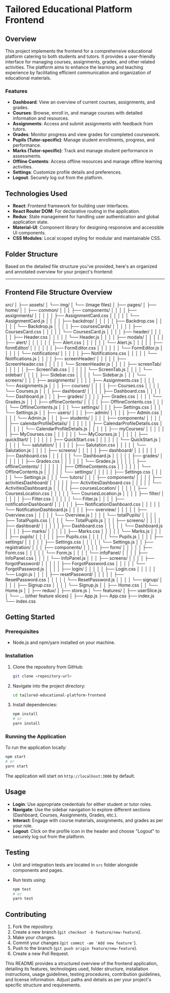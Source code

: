 # Tailored Educational Platform Frontend

## Overview

This project implements the frontend for a comprehensive educational platform catering to both students and tutors. It provides a user-friendly interface for managing courses, assignments, grades, and other related activities. The platform aims to enhance the learning and teaching experience by facilitating efficient communication and organization of educational materials.

### Features

- **Dashboard**: View an overview of current courses, assignments, and grades.
- **Courses**: Browse, enroll in, and manage courses with detailed information and resources.
- **Assignments**: Access and submit assignments with feedback from tutors.
- **Grades**: Monitor progress and view grades for completed coursework.
- **Pupils (Tutor-specific)**: Manage student enrollments, progress, and performance.
- **Marks (Tutor-specific)**: Track and manage student performance in assessments.
- **Offline Contents**: Access offline resources and manage offline learning activities.
- **Settings**: Customize profile details and preferences.
- **Logout**: Securely log out from the platform.

## Technologies Used

- **React**: Frontend framework for building user interfaces.
- **React Router DOM**: For declarative routing in the application.
- **Redux**: State management for handling user authentication and global application state.
- **Material-UI**: Component library for designing responsive and accessible UI components.
- **CSS Modules**: Local scoped styling for modular and maintainable CSS.

## Folder Structure

Based on the detailed file structure you've provided, here's an organized and annotated overview for your project's frontend:

---

## Frontend File Structure Overview

src/
│
├── assets/
│ └── img/
│ └── (image files)
│
├── pages/
│ ├── home/
│ │ ├── common/
│ │ │ ├── components/
│ │ │ │ ├── assignments/
│ │ │ │ │ ├── AssignmentCard.css
│ │ │ │ │ └── AssignmentCard.js
│ │ │ │ ├── backdrop/
│ │ │ │ │ ├── Backdrop.css
│ │ │ │ │ └── Backdrop.js
│ │ │ │ ├── coursesCards/
│ │ │ │ │ ├── CoursesCard.css
│ │ │ │ │ └── CoursesCard.js
│ │ │ │ ├── header/
│ │ │ │ │ ├── Header.css
│ │ │ │ │ └── Header.js
│ │ │ │ ├── modals/
│ │ │ │ │ ├── alert/
│ │ │ │ │ │ ├── Alert.css
│ │ │ │ │ │ └── Alert.js
│ │ │ │ │ ├── formEditor/
│ │ │ │ │ │ ├── FormEditor.css
│ │ │ │ │ │ └── FormEditor.js
│ │ │ │ │ └── notifications/
│ │ │ │ │ ├── Notifications.css
│ │ │ │ │ └── Notifications.js
│ │ │ │ ├── screenHeader/
│ │ │ │ │ ├── ScreenHeader.css
│ │ │ │ │ └── ScreenHeader.js
│ │ │ │ ├── screenTab/
│ │ │ │ │ ├── ScreenTab.css
│ │ │ │ │ └── ScreenTab.js
│ │ │ │ └── sidebar/
│ │ │ │ ├── Sidebar.css
│ │ │ │ └── Sidebar.js
│ │ │ └── screens/
│ │ │ ├── assignments/
│ │ │ │ ├── Assignments.css
│ │ │ │ └── Assignments.js
│ │ │ ├── courses/
│ │ │ │ ├── Courses.css
│ │ │ │ └── Courses.js
│ │ │ ├── dashboard/
│ │ │ │ ├── Dashboard.css
│ │ │ │ └── Dashboard.js
│ │ │ ├── grades/
│ │ │ │ ├── Grades.css
│ │ │ │ └── Grades.js
│ │ │ ├── offlineContents/
│ │ │ │ ├── OfflineContents.css
│ │ │ │ └── OfflineContents.js
│ │ │ └── settings/
│ │ │ ├── Settings.css
│ │ │ └── Settings.js
│ │ ├── users/
│ │ │ ├── admin/
│ │ │ │ ├── Admin.css
│ │ │ │ └── Admin.js
│ │ │ ├── students/
│ │ │ │ ├── components/
│ │ │ │ │ ├── calendarProfileDetails/
│ │ │ │ │ │ ├── CalendarProfileDetails.css
│ │ │ │ │ │ └── CalendarProfileDetails.js
│ │ │ │ │ ├── myCourses/
│ │ │ │ │ │ ├── MyCourses.css
│ │ │ │ │ │ └── MyCourses.js
│ │ │ │ │ ├── quickStart/
│ │ │ │ │ │ ├── QuickStart.css
│ │ │ │ │ │ └── QuickStart.js
│ │ │ │ │ └── salutation/
│ │ │ │ │ ├── Salutation.css
│ │ │ │ │ └── Salutation.js
│ │ │ │ ├── screens/
│ │ │ │ │ ├── dashboard/
│ │ │ │ │ │ ├── Dashboard.css
│ │ │ │ │ │ └── Dashboard.js
│ │ │ │ │ ├── grades/
│ │ │ │ │ │ ├── Grades.css
│ │ │ │ │ │ └── Grades.js
│ │ │ │ │ ├── offlineContents/
│ │ │ │ │ │ ├── OfflineContents.css
│ │ │ │ │ │ └── OfflineContents.js
│ │ │ │ │ └── settings/
│ │ │ │ │ ├── Settings.css
│ │ │ │ │ └── Settings.js
│ │ │ └── tutors/
│ │ │ ├── components/
│ │ │ │ ├── activitiesDashboard/
│ │ │ │ │ ├── ActivitiesDashboard.css
│ │ │ │ │ └── ActivitiesDashboard.js
│ │ │ │ ├── coursesLocation/
│ │ │ │ │ ├── CoursesLocation.css
│ │ │ │ │ └── CoursesLocation.js
│ │ │ │ ├── filter/
│ │ │ │ │ ├── Filter.css
│ │ │ │ │ └── Filter.js
│ │ │ │ ├── notificationDashboard/
│ │ │ │ │ ├── NotificationDashboard.css
│ │ │ │ │ └── NotificationDashboard.js
│ │ │ │ ├── overview/
│ │ │ │ │ ├── Overview.css
│ │ │ │ │ └── Overview.js
│ │ │ │ └── totalPupils/
│ │ │ │ ├── TotalPupils.css
│ │ │ │ └── TotalPupils.js
│ │ │ ├── screens/
│ │ │ │ ├── dashboard/
│ │ │ │ │ ├── Dashboard.css
│ │ │ │ │ └── Dashboard.js
│ │ │ │ ├── marks/
│ │ │ │ │ ├── Marks.css
│ │ │ │ │ └── Marks.js
│ │ │ │ ├── pupils/
│ │ │ │ │ ├── Pupils.css
│ │ │ │ │ └── Pupils.js
│ │ │ │ ├── settings/
│ │ │ │ │ ├── Settings.css
│ │ │ │ │ └── Settings.js
│ │ ├── registration/
│ │ │ ├── components/
│ │ │ │ ├── form/
│ │ │ │ │ ├── Form.css
│ │ │ │ │ └── Form.js
│ │ │ │ └── infoPanel/
│ │ │ │ ├── InfoPanel.css
│ │ │ │ └── InfoPanel.js
│ │ │ ├── screens/
│ │ │ │ ├── forgotPassword/
│ │ │ │ │ ├── ForgotPassword.css
│ │ │ │ │ └── ForgotPassword.js
│ │ │ │ ├── login/
│ │ │ │ │ ├── Login.css
│ │ │ │ │ └── Login.js
│ │ │ │ ├── resetPassword/
│ │ │ │ │ ├── ResetPassword.css
│ │ │ │ │ └── ResetPassword.js
│ │ │ │ └── signup/
│ │ │ │ ├── Signup.css
│ │ │ │ └── Signup.js
│ │ ├── Home.css
│ │ └── Home.js
│ │
├── redux/
│ ├── store.js
│ └── features/
│ ├── userSlice.js
│ └── ... (other feature slices)
│
├── App.js
├── App.css
├── index.js
└── index.css

## Getting Started

### Prerequisites

- Node.js and npm/yarn installed on your machine.

### Installation

1. Clone the repository from GitHub:

   ```bash
   git clone <repository-url>
   ```

2. Navigate into the project directory:

   ```bash
   cd tailored-educational-platform-frontend
   ```

3. Install dependencies:

   ```bash
   npm install
   # or
   yarn install
   ```

### Running the Application

To run the application locally:

```bash
npm start
# or
yarn start
```

The application will start on `http://localhost:3000` by default.

## Usage

- **Login**: Use appropriate credentials for either student or tutor roles.
- **Navigate**: Use the sidebar navigation to explore different sections (Dashboard, Courses, Assignments, Grades, etc.).
- **Interact**: Engage with course materials, assignments, and grades as per your role.
- **Logout**: Click on the profile icon in the header and choose "Logout" to securely log out from the platform.

## Testing

- Unit and integration tests are located in `src` folder alongside components and pages.
- Run tests using:

  ```bash
  npm test
  # or
  yarn test
  ```

## Contributing

1. Fork the repository.
2. Create a new branch (`git checkout -b feature/new-feature`).
3. Make your changes.
4. Commit your changes (`git commit -am 'Add new feature'`).
5. Push to the branch (`git push origin feature/new-feature`).
6. Create a new Pull Request.

This README provides a structured overview of the frontend application, detailing its features, technologies used, folder structure, installation instructions, usage guidelines, testing procedures, contribution guidelines, and license information. Adjust paths and details as per your project's specific structure and requirements.
